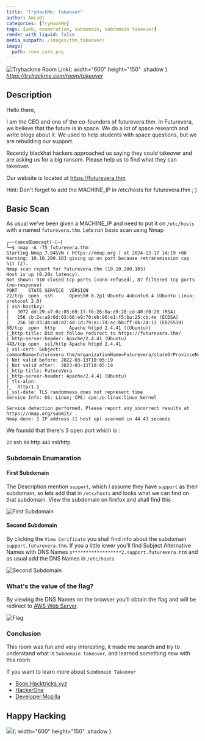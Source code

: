 ```yaml
---
title: 'TryHackMe: Takeover'
author: AmcaQt
categories: [TryHackMe]
tags: [web, enumeration, subdomain, subdomain takeover]
render_with_liquid: false
media_subpath: /images/thm_takeover/
image:
  path: room_card.png
---
```


![Tryhackme Room Link](room_image.PNG){: width="600" height="150" .shadow }
_<https://tryhackme.com/room/takeover>_

## Description

Hello there,

I am the CEO and one of the co-founders of futurevera.thm. In Futurevera, we believe that the future is in space. We do a lot of space research and write blogs about it. We used to help students with space questions, but we are rebuilding our support.

Recently blackhat hackers approached us saying they could takeover and are asking us for a big ransom. Please help us to find what they can takeover.

Our website is located at https://futurevera.thm

Hint: Don't forget to add the MACHINE_IP in /etc/hosts for futurevera.thm ; )

## Basic Scan

As usual we've been given a MACHINE_IP and need to put it on `/etc/hosts` with a named `futurevera.thm`. Lets run basic scan using Nmap

```Nmap Scan
┌──(amca㉿amcaqt)-[~]
└─$ nmap -A -T5 futurevera.thm 
Starting Nmap 7.94SVN ( https://nmap.org ) at 2024-12-17 14:19 +08
Warning: 10.10.200.103 giving up on port because retransmission cap hit (2).
Nmap scan report for futurevera.thm (10.10.200.103)
Host is up (0.20s latency).
Not shown: 910 closed tcp ports (conn-refused), 87 filtered tcp ports (no-response)
PORT    STATE SERVICE  VERSION
22/tcp  open  ssh      OpenSSH 8.2p1 Ubuntu 4ubuntu0.4 (Ubuntu Linux; protocol 2.0)
| ssh-hostkey: 
|   3072 dd:29:a7:0c:05:69:1f:f6:26:0a:d9:28:cd:40:f0:20 (RSA)
|   256 cb:2e:a8:6d:03:66:e9:70:eb:96:e1:f5:ba:25:cb:4e (ECDSA)
|_  256 50:d3:4b:a8:a2:4d:1d:79:e1:7d:ac:bb:ff:0b:24:13 (ED25519)
80/tcp  open  http     Apache httpd 2.4.41 ((Ubuntu))
|_http-title: Did not follow redirect to https://futurevera.thm/
|_http-server-header: Apache/2.4.41 (Ubuntu)
443/tcp open  ssl/http Apache httpd 2.4.41
| ssl-cert: Subject: commonName=futurevera.thm/organizationName=Futurevera/stateOrProvinceName=Oregon/countryName=US
| Not valid before: 2022-03-13T10:05:19
|_Not valid after:  2023-03-13T10:05:19
|_http-title: FutureVera
|_http-server-header: Apache/2.4.41 (Ubuntu)
| tls-alpn: 
|_  http/1.1
|_ssl-date: TLS randomness does not represent time
Service Info: OS: Linux; CPE: cpe:/o:linux:linux_kernel

Service detection performed. Please report any incorrect results at https://nmap.org/submit/ .
Nmap done: 1 IP address (1 host up) scanned in 44.43 seconds
```

We foundd that there's 3 open port which is :

`22` ssh
`80` http
`443` ssl/http

### Subdomain Enumaration

#### First Subdomain 

The Description mention `support`, which I assume they have `support` as their subdomain, so lets add that in `/etc/hosts` and looks what we can find on that subdomain. View the subdomain on firefox and shall find this : 

![First Subdomain](1st-subdo.PNG)

#### Second Subdomain

By clicking the `View Cerificate` you shall find info about the subdomain `support.futurevera.thm`. If you a little lower you'll find Subject Alternative Names with DNS Names `s******************2.support.futurevera.htm` and as usual add the DNS Names in `/etc/hosts`

![Second Subdomain](2nd-subdo.jpg)

### What's the value of the flag?

By viewing the DNS Names on the browser you'll obtain the flag and will be redirect to [AWS Web Server](https://www.geeksforgeeks.org/aws-cloud-architecture-for-web-hosting/). 

![Flag](flag.jpg)

### Conclusion

This room was fun and very interesting, it made me search and try to understand what is `Subdomain takeover`, and learned something new with this room.

If you want to learn more about `Subdomain Takeover`

- [Book.Hacktricks.xyz](https://book.hacktricks.xyz/pentesting-web/domain-subdomain-takeover)
- [HackerOne](https://www.hackerone.com/application-security/guide-subdomain-takeovers)
- [Developer.Mozilla](https://developer.mozilla.org/en-US/docs/Web/Security/Subdomain_takeovers)

## Happy Hacking

![](https://media1.tenor.com/m/aXVFqv8KInAAAAAC/anime-frieren.gif){: width="600" height="150" .shadow }